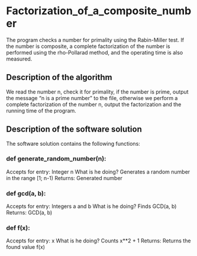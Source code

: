 # Factorization_of_a_composite_number
The program checks a number for primality using the Rabin-Miller test. If the number is composite, a complete factorization of the number is performed using the rho-Pollarad method, and the operating time is also measured.

  <h2>Description of the algorithm</h2>
We read the number n, check it for primality, if the number is prime, output the message “n is a prime number” to the file, otherwise we perform a complete factorization of the number n, output the factorization and the running time of the program.
  <h2>Description of the software solution</h2>
  The software solution contains the following functions:
  <h3>def generate_random_number(n):</h3>
  Accepts for entry: Integer n
  What is he doing? Generates a random number in the range [1; n-1)
  Returns: Generated number
  <h3>def gcd(a, b):</h3>
    Accepts for entry: Integers a and b
    What is he doing? Finds GCD(a, b)
    Returns: GCD(a, b)
  <h3>def f(x):</h3>
   Accepts for entry: x
   What is he doing? Counts x**2 + 1
   Returns: Returns the found value f(x)
    
